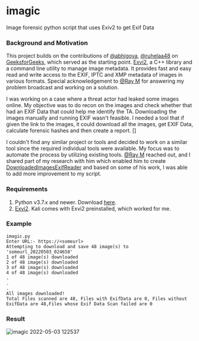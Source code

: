 # imagic
Image forensic python script that uses Exiv2 to get Exif Data

### Background and Motivation
This project builds on the contributions of [@abhigoya](https://auth.geeksforgeeks.org/user/abhigoya), [@ruhelaa48](https://auth.geeksforgeeks.org/user/ruhelaa48) on [GeeksforGeeks](https://www.geeksforgeeks.org/how-to-download-all-images-from-a-web-page-in-python/), which served as the starting point. [Exvi2](https://www.kali.org/tools/exiv2/), a C++ library and a command line utility to manage image metadata. It provides fast and easy read and write access to the EXIF, IPTC and XMP metadata of images in various formats. Special acknowledgement to [@Ray M](https://github.com/crim3hound) for answering my problem broadcast and working on a solution.

I was working on a case where a threat actor had leaked some images online. My objective was to do recon on the images and check whether that had an EXIF Data that could help me identify the TA. Downloading the images manually and running EXIF wasn't feasible. I needed a tool that if given the link to the images, it could download all the images, get EXIF Data, calculate forensic hashes and then create a  report. []

I couldn't find any similar project or tools and decided to work on a similar tool since the required individual tools were available. My focus was to automate the process by utilizing existing tools. [@Ray M](https://github.com/crim3hound) reached out, and I shared part of my research with him which enabled him to create [DownloadedImagesExifReader](https://github.com/crim3hound/DownloadedImagesExifReader) and based on some of his work, I was able to add more improvement to my script.

### Requirements
1. Python v3.7.x and newer. Download [here](https://www.python.org/downloads/).
2. [Exvi2](https://www.kali.org/tools/exiv2/). Kali comes with Exvi2 preinstalled, which worked for me.

### Example

````
imagic.py 
Enter URL:- https://<someurl>
Attempting to download and save 48 image(s) to 'someurl_20220503_024658'
1 of 48 image(s) downloaded
2 of 48 image(s) downloaded
3 of 48 image(s) downloaded
4 of 48 image(s) downloaded
.
.
.
All images downloaded!
Total Files scanned are 48, Files with ExifData are 0, Files without ExifData are 48,Files whose Exif Data Scan failed are 0
````
### Result
![imagic  2022-05-03 122537](https://user-images.githubusercontent.com/55712262/166431108-00348836-8e49-43e5-9a75-85169bc16dc2.png)

                                                                                                                               
